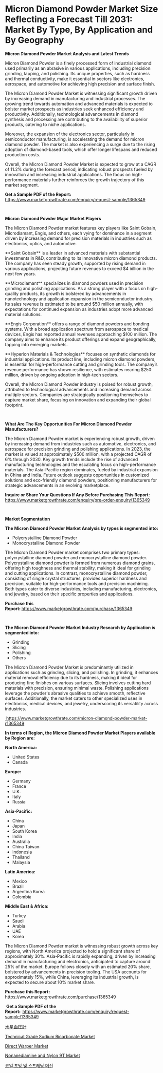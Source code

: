 <p><h1>Micron Diamond Powder Market Size Reflecting a Forecast Till 2031: Market By Type, By Application and By Geography</h1></p><p><strong>Micron Diamond Powder Market Analysis and Latest Trends</strong></p>
<p><p>Micron Diamond Powder is a finely processed form of industrial diamond used primarily as an abrasive in various applications, including precision grinding, lapping, and polishing. Its unique properties, such as hardness and thermal conductivity, make it essential in sectors like electronics, aerospace, and automotive for achieving high precision and surface finish.</p><p>The Micron Diamond Powder Market is witnessing significant growth driven by increasing demand in manufacturing and industrial processes. The growing trend towards automation and advanced materials is expected to bolster market prospects as industries seek enhanced efficiency and productivity. Additionally, technological advancements in diamond synthesis and processing are contributing to the availability of superior products, catering to niche applications.</p><p>Moreover, the expansion of the electronics sector, particularly in semiconductor manufacturing, is accelerating the demand for micron diamond powder. The market is also experiencing a surge due to the rising adoption of diamond-based tools, which offer longer lifespans and reduced production costs.</p><p>Overall, the Micron Diamond Powder Market is expected to grow at a CAGR of 11.2% during the forecast period, indicating robust prospects fueled by innovation and increasing industrial applications. The focus on high-performance materials further reinforces the growth trajectory of this market segment.</p></p>
<p><strong>Get a Sample PDF of the Report:&nbsp;</strong> <a href="https://www.marketgrowthrate.com/enquiry/request-sample/1365349">https://www.marketgrowthrate.com/enquiry/request-sample/1365349</a></p>
<p>&nbsp;</p>
<p><strong>Micron Diamond Powder Major Market Players</strong></p>
<p><p>The Micron Diamond Powder market features key players like Saint Gobain, Microdiamant, Engis, and others, each vying for dominance in a segment driven by increasing demand for precision materials in industries such as electronics, optics, and automotive.</p><p>**Saint Gobain** is a leader in advanced materials with substantial investments in R&D, contributing to its innovative micron diamond products. The company has seen steady growth, supported by rising demand in various applications, projecting future revenues to exceed $4 billion in the next few years.</p><p>**Microdiamant** specializes in diamond powders used in precision grinding and polishing applications. As a strong player with a focus on high-quality products, its growth is bolstered by advancements in nanotechnology and application expansion in the semiconductor industry. Its sales revenue is estimated to be around $50 million annually, with expectations for continued expansion as industries adopt more advanced material solutions.</p><p>**Engis Corporation** offers a range of diamond powders and bonding systems. With a broad application spectrum from aerospace to medical devices, Engis has reported annual revenues approaching $100 million. The company aims to enhance its product offerings and expand geographically, tapping into emerging markets.</p><p>**Hyperion Materials & Technologies** focuses on synthetic diamonds for industrial applications. Its product line, including micron diamond powders, is essential for high-performance cutting and grinding tools. The company’s revenue performance has shown resilience, with estimates nearing $250 million, driven by ongoing adoption in high-tech sectors.</p><p>Overall, the Micron Diamond Powder industry is poised for robust growth, attributed to technological advancements and increasing demand across multiple sectors. Companies are strategically positioning themselves to capture market share, focusing on innovation and expanding their global footprint.</p></p>
<p>&nbsp;</p>
<p><strong>What Are The Key Opportunities For Micron Diamond Powder Manufacturers?</strong></p>
<p><p>The Micron Diamond Powder market is experiencing robust growth, driven by increasing demand from industries such as automotive, electronics, and aerospace for precision grinding and polishing applications. In 2023, the market is valued at approximately $500 million, with a projected CAGR of 6% through 2030. Key growth trends include the rise of advanced manufacturing technologies and the escalating focus on high-performance materials. The Asia-Pacific region dominates, fueled by industrial expansion in China and India. Future outlook suggests opportunities in customized solutions and eco-friendly diamond powders, positioning manufacturers for strategic advancements in an evolving marketplace.</p></p>
<p><strong>Inquire or Share Your Questions If Any Before Purchasing This Report:</strong> <a href="https://www.marketgrowthrate.com/enquiry/pre-order-enquiry/1365349">https://www.marketgrowthrate.com/enquiry/pre-order-enquiry/1365349</a></p>
<p>&nbsp;</p>
<p><strong>Market Segmentation</strong></p>
<p><strong>The Micron Diamond Powder Market Analysis by types is segmented into:</strong></p>
<p><ul><li>Polycrystalline Diamond Powder</li><li>Monocrystalline Diamond Powder</li></ul></p>
<p><p>The Micron Diamond Powder market comprises two primary types: polycrystalline diamond powder and monocrystalline diamond powder. Polycrystalline diamond powder is formed from numerous diamond grains, offering high toughness and thermal stability, making it ideal for grinding and cutting applications. In contrast, monocrystalline diamond powder, consisting of single crystal structures, provides superior hardness and precision, suitable for high-performance tools and precision machining. Both types cater to diverse industries, including manufacturing, electronics, and jewelry, based on their specific properties and applications.</p></p>
<p><strong>Purchase this Report:&nbsp;</strong><a href="https://www.marketgrowthrate.com/purchase/1365349">https://www.marketgrowthrate.com/purchase/1365349</a></p>
<p>&nbsp;</p>
<p><strong>The Micron Diamond Powder Market Industry Research by Application is segmented into:</strong></p>
<p><ul><li>Grinding</li><li>Slicing</li><li>Polishing</li><li>Others</li></ul></p>
<p><p>The Micron Diamond Powder Market is predominantly utilized in applications such as grinding, slicing, and polishing. In grinding, it enhances material removal efficiency due to its hardness, making it ideal for producing fine finishes on various surfaces. Slicing involves cutting hard materials with precision, ensuring minimal waste. Polishing applications leverage the powder's abrasive qualities to achieve smooth, reflective surfaces. Additionally, the market caters to other specialized uses in electronics, medical devices, and jewelry, underscoring its versatility across industries.</p></p>
<p><a href="https://www.marketgrowthrate.com/micron-diamond-powder-market-r1365349">&nbsp;https://www.marketgrowthrate.com/micron-diamond-powder-market-r1365349</a></p>
<p><strong>In terms of Region, the Micron Diamond Powder Market Players available by Region are:</strong></p>
<p>
    <p> <strong> North America: </strong>
        <ul>
            <li>United States</li>
            <li>Canada</li>
        </ul>
        </p> 
    <p> <strong> Europe: </strong>
        <ul>
            <li>Germany</li>
            <li>France</li>
            <li>U.K.</li>
            <li>Italy</li>
            <li>Russia</li>
        </ul>
        </p> 
    <p> <strong> Asia-Pacific: </strong>
        <ul>
            <li>China</li>
            <li>Japan</li>
            <li>South Korea</li>
            <li>India</li>
            <li>Australia</li>
            <li>China Taiwan</li>
            <li>Indonesia</li>
            <li>Thailand</li>
            <li>Malaysia</li>
        </ul>
        </p> 
    <p> <strong> Latin America: </strong>
        <ul>
            <li>Mexico</li>
            <li>Brazil</li>
            <li>Argentina Korea</li>
            <li>Colombia</li>
        </ul>
        </p> 
    <p> <strong> Middle East & Africa: </strong>
        <ul>
            <li>Turkey</li>
            <li>Saudi</li>
            <li>Arabia</li>
            <li>UAE</li>
            <li>Korea</li>
        </ul>
    </p>
    </p>
<p><p>The Micron Diamond Powder market is witnessing robust growth across key regions, with North America projected to hold a significant share of approximately 30%. Asia-Pacific is rapidly expanding, driven by increasing demand in manufacturing and electronics, anticipated to capture around 25% of the market. Europe follows closely with an estimated 20% share, bolstered by advancements in precision tooling. The USA accounts for approximately 15%, while China, leveraging its industrial growth, is expected to secure about 10% market share.</p></p>
<p><strong>Purchase this Report: </strong><a href="https://www.marketgrowthrate.com/purchase/1365349">https://www.marketgrowthrate.com/purchase/1365349</a></p>
<p>&nbsp;<strong>Get a Sample PDF of the Report:&nbsp;&nbsp;</strong><a href="https://www.marketgrowthrate.com/enquiry/request-sample/1365349">https://www.marketgrowthrate.com/enquiry/request-sample/1365349</a></p>
<p><strong></strong></p>
<p><p><a href="https://medium.com/@krishnaknhne/%E6%B0%B4%E9%8A%80%E8%A1%80%E5%9C%A7%E8%A8%88%E5%B8%82%E5%A0%B4%E3%81%AE%E3%83%88%E3%83%AC%E3%83%B3%E3%83%89%E3%81%A8%E5%9C%B0%E5%9F%9F%E3%81%AE%E6%B4%9E%E5%AF%9F-2024%E5%B9%B4%E3%81%8B%E3%82%892031%E5%B9%B4%E3%81%AE%E4%BA%88%E6%B8%AC-efcdb2b147c7?postPublishedType=repub">水星血圧計</a></p><p><a href="https://github.com/GroverBarry/Market-Research-Report-List-7/blob/main/technical-grade-sodium-bicarbonate-market.md">Technical Grade Sodium Bicarbonate Market</a></p><p><a href="https://www.linkedin.com/pulse/global-direct-warper-market-landscape-future-trends-strategic-0cxuf?trackingId=k7qD5bORTI26flJ2jILa2g%3D%3D">Direct Warper Market</a></p><p><a href="https://issuu.com/reportprime-2/docs/nonanediamine-and-nylon-9t-market-s_223d9c3a2b4d0e">Nonanediamine and Nylon 9T Market</a></p><p><a href="https://medium.com/@salfordkingie/%EA%B8%80%EB%A1%9C%EB%B2%8C-%EC%BD%94%EC%9D%BC-%EC%84%B1%ED%98%95-%EB%B0%8F-%ED%8E%BC%EC%B9%A8-%EA%B8%B0%EA%B3%84-%EC%8B%9C%EC%9E%A5-%ED%98%84%ED%99%A9-2024-2031-%EB%B0%8F-%EC%A7%80%EC%97%AD-%EC%A0%9C%ED%92%88-%EB%B0%8F-%EC%B5%9C%EC%A2%85-%EC%9A%A9%EB%8F%84%EB%B3%84-%EC%98%88%EC%B8%A1-6aed81b84f1e?postPublishedType=repub">코일 포밍 및 스프레딩 머신</a></p></p>